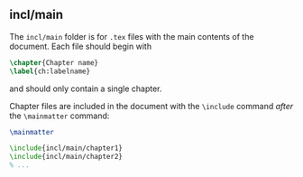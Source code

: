 ## incl/main

The `incl/main` folder is for `.tex` files with the main contents of the document.
Each file should begin with

```latex
\chapter{Chapter name}
\label{ch:labelname}
```

and should only contain a single chapter.

Chapter files are included in the document with the `\include` command _after_ the `\mainmatter` command:

```latex
\mainmatter

\include{incl/main/chapter1}
\include{incl/main/chapter2}
% ...
```
